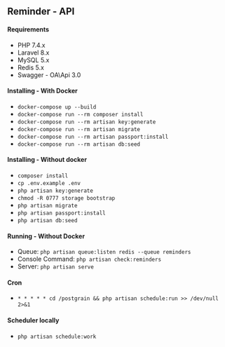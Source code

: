 ## Reminder - API
#### Requirements

- PHP 7.4.x
- Laravel 8.x
- MySQL 5.x
- Redis 5.x
- Swagger - OA\Api 3.0

#### Installing - With Docker

- `docker-compose up --build`
- `docker-compose run --rm composer install`
- `docker-compose run --rm artisan key:generate`
- `docker-compose run --rm artisan migrate`
- `docker-compose run --rm artisan passport:install`
- `docker-compose run --rm artisan db:seed`

#### Installing - Without docker

- `composer install`
- `cp .env.example .env`
- `php artisan key:generate`
- `chmod -R 0777 storage bootstrap`
- `php artisan migrate`
- `php artisan passport:install`
- `php artisan db:seed`

#### Running - Without Docker

- Queue: `php artisan queue:listen redis --queue reminders`
- Console Command: `php artisan check:reminders`
- Server: `php artisan serve`

#### Cron

- `* * * * * cd /postgrain && php artisan schedule:run >> /dev/null 2>&1`

#### Scheduler locally

- `php artisan schedule:work`
